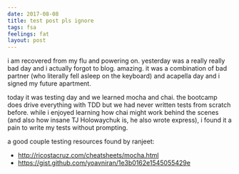 ```yaml
---
date: 2017-08-08
title: test post pls ignore
tags: fsa
feelings: fat
layout: post
---
```


i am recovered from my flu and powering on. yesterday was a really really bad day and i actually forgot to blog. amazing. it was a combination of bad partner (who literally fell asleep on the keyboard) and acapella day and i signed my future apartment.

today it was testing day and we learned mocha and chai. the bootcamp does drive everything with TDD but we had never written tests from scratch before. while i enjoyed learning how chai might work behind the scenes (and also how insane TJ Holowaychuk is, he also wrote express), i found it a pain to write my tests without prompting.

a good couple testing resources found by ranjeet: 
- <http://ricostacruz.com/cheatsheets/mocha.html>
- <https://gist.github.com/yoavniran/1e3b0162e1545055429e>

